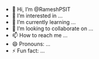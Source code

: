 - 👋 Hi, I’m @RameshPSIT
- 👀 I’m interested in ...
- 🌱 I’m currently learning ...
- 💞️ I’m looking to collaborate on ...
- 📫 How to reach me ...
- 😄 Pronouns: ...
- ⚡ Fun fact: ...

<!---
RameshPSIT/RameshPSIT is a ✨ special ✨ repository because its `README.md` (this file) appears on your GitHub profile.
You can click the Preview link to take a look at your changes.
--->
